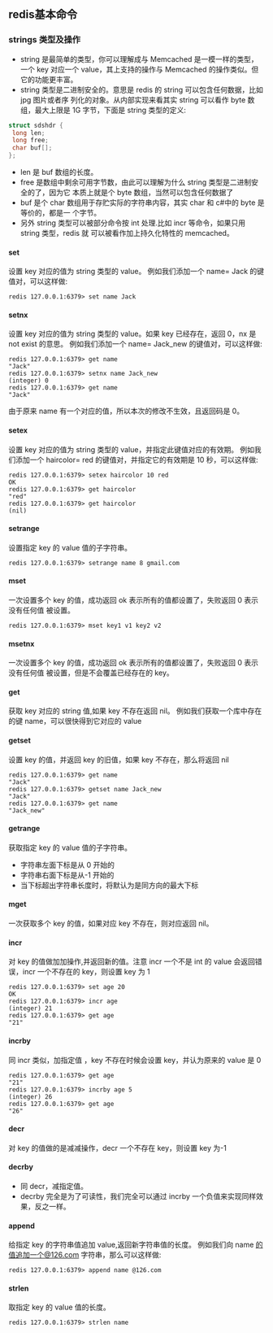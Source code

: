 ## redis基本命令

### strings 类型及操作

- string 是最简单的类型，你可以理解成与 Memcached 是一模一样的类型，一个 key 对应一个
value，其上支持的操作与 Memcached 的操作类似。但它的功能更丰富。
- string 类型是二进制安全的。意思是 redis 的 string 可以包含任何数据，比如 jpg 图片或者序
列化的对象。从内部实现来看其实 string 可以看作 byte 数组，最大上限是 1G 字节，下面是
string 类型的定义:
```c
struct sdshdr {
 long len;
 long free;
 char buf[];
};
```

- len 是 buf 数组的长度。
- free 是数组中剩余可用字节数，由此可以理解为什么 string 类型是二进制安全的了，因为它
本质上就是个 byte 数组，当然可以包含任何数据了
- buf 是个 char 数组用于存贮实际的字符串内容，其实 char 和 c#中的 byte 是等价的，都是一
个字节。
- 另外 string 类型可以被部分命令按 int 处理.比如 incr 等命令，如果只用 string 类型，redis 就
可以被看作加上持久化特性的 memcached。

#### set
设置 key 对应的值为 string 类型的 value。
例如我们添加一个 name= Jack 的键值对，可以这样做:

```
redis 127.0.0.1:6379> set name Jack
```
#### setnx

设置 key 对应的值为 string 类型的 value。如果 key 已经存在，返回 0，nx 是 not exist 的意思。
例如我们添加一个 name= Jack_new 的键值对，可以这样做:

```
redis 127.0.0.1:6379> get name
"Jack"
redis 127.0.0.1:6379> setnx name Jack_new
(integer) 0
redis 127.0.0.1:6379> get name
"Jack"
```
由于原来 name 有一个对应的值，所以本次的修改不生效，且返回码是 0。

#### setex

设置 key 对应的值为 string 类型的 value，并指定此键值对应的有效期。
例如我们添加一个 haircolor= red 的键值对，并指定它的有效期是 10 秒，可以这样做:

```
redis 127.0.0.1:6379> setex haircolor 10 red
OK
redis 127.0.0.1:6379> get haircolor
"red"
redis 127.0.0.1:6379> get haircolor
(nil)
```

#### setrange

设置指定 key 的 value 值的子字符串。
```
redis 127.0.0.1:6379> setrange name 8 gmail.com
```

#### mset
一次设置多个 key 的值，成功返回 ok 表示所有的值都设置了，失败返回 0 表示没有任何值
被设置。
```
redis 127.0.0.1:6379> mset key1 v1 key2 v2
```

#### msetnx
一次设置多个 key 的值，成功返回 ok 表示所有的值都设置了，失败返回 0 表示没有任何值
被设置，但是不会覆盖已经存在的 key。

#### get
获取 key 对应的 string 值,如果 key 不存在返回 nil。
例如我们获取一个库中存在的键 name，可以很快得到它对应的 value

#### getset
设置 key 的值，并返回 key 的旧值，如果 key 不存在，那么将返回 nil

```
redis 127.0.0.1:6379> get name
"Jack"
redis 127.0.0.1:6379> getset name Jack_new
"Jack"
redis 127.0.0.1:6379> get name
"Jack_new"
```

#### getrange

获取指定 key 的 value 值的子字符串。
- 字符串左面下标是从 0 开始的
- 字符串右面下标是从-1 开始的
- 当下标超出字符串长度时，将默认为是同方向的最大下标

#### mget
一次获取多个 key 的值，如果对应 key 不存在，则对应返回 nil。

#### incr

对 key 的值做加加操作,并返回新的值。注意 incr 一个不是 int 的 value 会返回错误，incr 一个不存在的 key，则设置 key 为 1

```
redis 127.0.0.1:6379> set age 20
OK
redis 127.0.0.1:6379> incr age
(integer) 21
redis 127.0.0.1:6379> get age
"21"
```

#### incrby
同 incr 类似，加指定值 ，key 不存在时候会设置 key，并认为原来的 value 是 0

```
redis 127.0.0.1:6379> get age
"21"
redis 127.0.0.1:6379> incrby age 5
(integer) 26
redis 127.0.0.1:6379> get age
"26"
```

#### decr
对 key 的值做的是减减操作，decr 一个不存在 key，则设置 key 为-1

#### decrby
- 同 decr，减指定值。
- decrby 完全是为了可读性，我们完全可以通过 incrby 一个负值来实现同样效果，反之一样。

#### append

给指定 key 的字符串值追加 value,返回新字符串值的长度。
例如我们向 name 的值追加一个@126.com 字符串，那么可以这样做:

```
redis 127.0.0.1:6379> append name @126.com
```


#### strlen
取指定 key 的 value 值的长度。

```
redis 127.0.0.1:6379> strlen name
```

